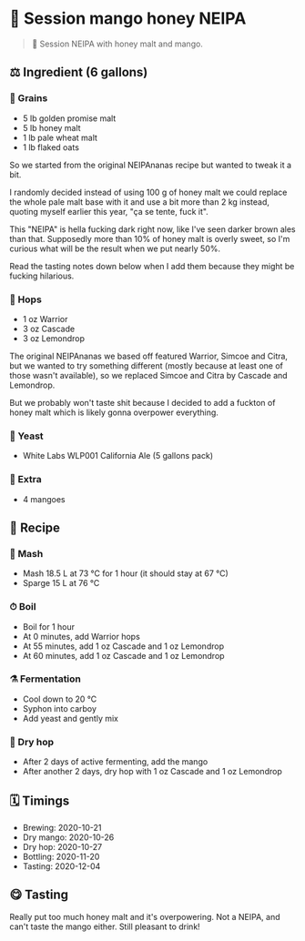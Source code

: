 # 🍺 Session mango honey NEIPA

> 📝 Session NEIPA with honey malt and mango.

##  ⚖️ Ingredient (6 gallons)

### 🌾 Grains

* 5 lb golden promise malt
* 5 lb honey malt
* 1 lb pale wheat malt
* 1 lb flaked oats

So we started from the original NEIPAnanas recipe but wanted to tweak it
a bit.

I randomly decided instead of using 100 g of honey malt we could replace
the whole pale malt base with it and use a bit more than 2 kg instead,
quoting myself earlier this year, "ça se tente, fuck it".

This "NEIPA" is hella fucking dark right now, like I've seen darker
brown ales than that. Supposedly more than 10% of honey malt is overly
sweet, so I'm curious what will be the result when we put nearly 50%.

Read the tasting notes down below when I add them because they might be
fucking hilarious.

### 🌿 Hops

* 1 oz Warrior
* 3 oz Cascade
* 3 oz Lemondrop

The original NEIPAnanas we based off featured Warrior, Simcoe and Citra,
but we wanted to try something different (mostly because at least one of
those wasn't available), so we replaced Simcoe and Citra by Cascade and
Lemondrop.

But we probably won't taste shit because I decided to add a fuckton of
honey malt which is likely gonna overpower everything.

### 🧫 Yeast

* White Labs WLP001 California Ale (5 gallons pack)

### 🥭 Extra

* 4 mangoes

## 📖 Recipe

### 🚰 Mash

* Mash 18.5 L at 73 °C for 1 hour (it should stay at 67 °C)
* Sparge 15 L at 76 °C

### ⏱  Boil

* Boil for 1 hour
* At 0 minutes, add Warrior hops
* At 55 minutes, add 1 oz Cascade and 1 oz Lemondrop
* At 60 minutes, add 1 oz Cascade and 1 oz Lemondrop

### ⚗️ Fermentation

* Cool down to 20 °C
* Syphon into carboy
* Add yeast and gently mix

### 🌵 Dry hop

* After 2 days of active fermenting, add the mango
* After another 2 days, dry hop with 1 oz Cascade and 1 oz Lemondrop

## 🗓 Timings

* Brewing: 2020-10-21
* Dry mango: 2020-10-26
* Dry hop: 2020-10-27
* Bottling: 2020-11-20
* Tasting: 2020-12-04

## 😋 Tasting

Really put too much honey malt and it's overpowering. Not a NEIPA, and
can't taste the mango either. Still pleasant to drink!
